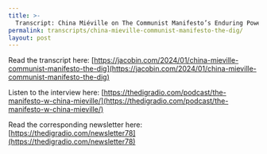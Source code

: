 ```yaml
---
title: >-
  Transcript: China Miéville on The Communist Manifesto’s Enduring Power
permalink: transcripts/china-mieville-communist-manifesto-the-dig/
layout: post
---
```


Read the transcript here: [https://jacobin.com/2024/01/china-mieville-communist-manifesto-the-dig](https://jacobin.com/2024/01/china-mieville-communist-manifesto-the-dig)

Listen to the interview here: [https://thedigradio.com/podcast/the-manifesto-w-china-mieville/](https://thedigradio.com/podcast/the-manifesto-w-china-mieville/)

Read the corresponding newsletter here: [https://thedigradio.com/newsletter78](https://thedigradio.com/newsletter78)
